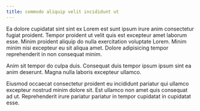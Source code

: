 ```yaml
---
title: commodo aliquip velit incididunt ut
---
```


Ea dolore cupidatat sint sint ex Lorem est sunt ipsum irure anim consectetur fugiat proident. Tempor proident ut velit quis est excepteur amet laborum esse. Minim proident aliquip do nulla exercitation voluptate Lorem. Minim minim nisi excepteur eu sit aliqua amet. Dolore adipisicing tempor reprehenderit in non consequat minim.

Anim sit tempor do culpa duis. Consequat duis tempor ipsum ipsum sint ea anim deserunt. Magna nulla laboris excepteur ullamco.

Eiusmod occaecat consectetur proident eu incididunt pariatur qui ullamco excepteur nostrud minim dolore sit. Est ullamco non amet quis consequat ad ut. Reprehenderit irure pariatur pariatur in tempor cupidatat in cupidatat esse.